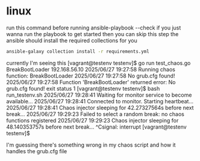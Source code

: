 # linux
run this command before running ansible-playbook --check
if you just wanna run the playbook to get started then you can skip this step
the ansible should install the required collections for you
```bash
ansible-galaxy collection install -r requirements.yml
```


currently I'm seeing this
[vagrant@testenv testenv]$ go run test_chaos.go BreakBootLoader 192.168.56.10
2025/06/27 19:27:58 Running chaos function: BreakBootLoader
2025/06/27 19:27:58 No grub.cfg found!
2025/06/27 19:27:58 Function 'BreakBootLoader' returned error: No grub.cfg found!
exit status 1
[vagrant@testenv testenv]$ bash run_testenv.sh
2025/06/27 19:28:41 Waiting for monitor service to become available...
2025/06/27 19:28:41 Connected to monitor. Starting heartbeat...
2025/06/27 19:28:41 Chaos injector sleeping for 42.27327564s before next break...
2025/06/27 19:29:23 Failed to select a random break: no chaos functions registered
2025/06/27 19:29:23 Chaos injector sleeping for 48.140353757s before next break...
^Csignal: interrupt
[vagrant@testenv testenv]$


I'm guessing there's something wrong in my chaos script and how it handles the grub.cfg file
